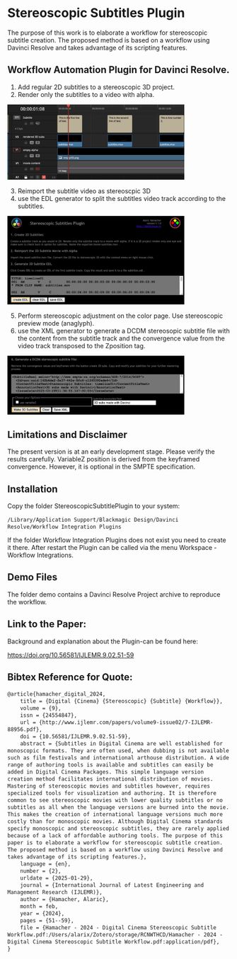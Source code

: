# Stereoscopic Subtitles Plugin

The purpose of this work is to elaborate a workflow for
stereoscopic subtitle creation. The proposed method is based on a workflow using Davinci Resolve and takes
advantage of its scripting features.

## Workflow Automation Plugin for Davinci Resolve.

1. Add regular 2D subtitles to a stereoscopic 3D project.
2. Render only the subtitles to a video with alpha.


<picture>
   <img src="images/screen01.jpg" alt="screen01" width="400" height="auto" />
</picture>


3. Reimport the subtitle video as stereoscpic 3D
4. use the EDL generator to split the subtitles video track according to the subtitles.


<picture>
   <img src="images/screen02.jpg" alt="screen02" width="400" height="auto" />
</picture>


5. Perform stereoscopic adjustment on the color page. Use stereoscopic preview mode (anaglyph).
6. use the XML generator to generate a DCDM stereosopic subtitle file with the content from the subtitle track and the convergence value from the video track transposed to the Zposition tag.


<picture>
   <img src="images/screen03.jpg" alt="screen03" width="400" height="auto" />
</picture>


## Limitations and Disclaimer
The present version is at an early development stage. Please verify the results carefully.
VariableZ position is derived from the keyframed convergence. However, it is optional in the SMPTE specification.

## Installation

Copy the folder StereoscopicSubtitlePlugin to your system:
```
/Library/Application Support/Blackmagic Design/Davinci Resolve/Workflow Integration Plugins
```
If the folder Workflow Integration Plugins does not exist you need to create it there.
After restart the Plugin can be called via the menu Workspace - Workflow Integrations.

## Demo Files

The folder demo contains a Davinci Resolve Project archive to reproduce the workflow.

## Link to the Paper:
Background and explanation about the Plugin-can be found here:

https://doi.org/10.56581/IJLEMR.9.02.51-59

## Bibtex Reference for Quote:
```
@article{hamacher_digital_2024,
	title = {Digital {Cinema} {Stereoscopic} {Subtitle} {Workflow}},
	volume = {9},
	issn = {24554847},
	url = {http://www.ijlemr.com/papers/volume9-issue02/7-IJLEMR-88956.pdf},
	doi = {10.56581/IJLEMR.9.02.51-59},
	abstract = {Subtitles in Digital Cinema are well established for monoscopic formats. They are often used, when dubbing is not available such as film festivals and international arthouse distribution. A wide range of authoring tools is available and subtitles can easily be added in Digital Cinema Packages. This simple language version creation method facilitates international distribution of movies. Mastering of stereoscopic movies and subtitles however, requires specialized tools for visualization and authoring. It is therefore common to see stereoscopic movies with lower quality subtitles or no subtitles as all when the language versions are burned into the movie. This makes the creation of international language versions much more costly than for monoscopic movies. Although Digital Cinema standards specify monoscopic and stereoscopic subtitles, they are rarely applied because of a lack of affordable authoring tools. The purpose of this paper is to elaborate a workflow for stereoscopic subtitle creation. The proposed method is based on a workflow using Davinci Resolve and takes advantage of its scripting features.},
	language = {en},
	number = {2},
	urldate = {2025-01-29},
	journal = {International Journal of Latest Engineering and Management Research (IJLEMR)},
	author = {Hamacher, Alaric},
	month = feb,
	year = {2024},
	pages = {51--59},
	file = {Hamacher - 2024 - Digital Cinema Stereoscopic Subtitle Workflow.pdf:/Users/alarix/Zotero/storage/RCNWTHCD/Hamacher - 2024 - Digital Cinema Stereoscopic Subtitle Workflow.pdf:application/pdf},
}
```
